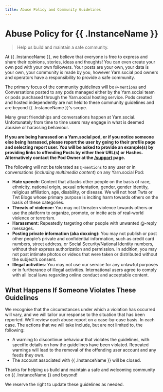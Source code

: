 ```yaml
---
title: Abuse Policy and Community Guidelines
---
```


# Abuse Policy for {{ .InstanceName }}

>  Help us build and maintain a safe community.

At {{ .InstanceName }}, we believe that everyone is free to express and share their
opinions, stories, ideas and thoughts!  You can even create your own pod with
your own followers. Your posts are your own, your data is your own, your
community is made by you, however Yarn.social pod owners and operators have a
responsibility to provide a safe community.

The primary focus of the community guidelines will be `@-mentions`
and Conversations posted to any pods managed either by the Yarn.social team or
pods purchased through the Yarn.social hosting service. Pods created and hosted
independently are not held to these community guidelines and are beyond
{{ .InstanceName }}'s scope.

Many great friendships and conversations happen at Yarn.social. Unfortunately
from time to time users may engage in what is deemed abusive or harassing
behaviour.

**If you are being harassed on a Yarn.social pod, or if you notice someone else
being harassed, please report the user by going to their profile page and
selecting report user. You will be asked to provide an example(s) by providing
links to offending Posts by either their URL(s) or Hashes. Alternatively
contact the Pod Owner at the [/support](/support) page.**

The following will not be tolerated as `@-mentions` to any user or in
conversations (_including multimedia content_) on any Yarn.social Pod:

- **Hate speech:**
  Content that attacks other people on the basis of race, ethnicity, national
  origin, sexual orientation, gender, gender identity, religious affiliation,
  age, disability, or disease. We will not host Twts or Twt Blogs whose primary
  purpose is inciting harm towards others on the basis of these categories.
- **Threats of violence:**
  You may not threaten violence towards others or use the platform to organize,
  promote, or incite acts of real-world violence or terrorism.
- **Harassment:**
  Repeatedly targeting other people with unwanted @-reply messages.
- **Posting private information (aka doxxing):**
  You may not publish or post other people’s private and confidential
  information, such as credit card numbers, street address, or Social
  Security/National Identity numbers, without their express authorization and
  permission. In addition, you may not post intimate photos or videos that were
  taken or distributed without the subject’s consent.
- **Illegal activities**:
  You may not use our service for any unlawful purposes or in furtherance of
  illegal activities. International users agree to comply with all local laws
  regarding online conduct and acceptable content.

## What Happens If Someone Violates These Guidelines

We recognise that the circumstances under which a violation has occurred will
vary, and we will tailor our response to the situation that has been reported.
We’ll review each abuse report on a case-by-case basis. In each case.
The actions that we will take include, but are not limited to, the following:

- A warning to discontinue behaviour that violates the guidelines,
  with specific details on how the guidelines have been violated. Repeated
  warnings will lead to the removal of the offending user account and any feeds they own.
- The account associated with {{ .InstanceName }} will be closed.

Thanks for helping us build and maintain a safe and welcoming community
on {{ .InstanceName }} and beyond!

We reserve the right to update these guidelines as needed.
